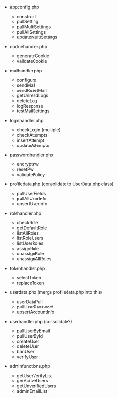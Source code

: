 - appconfig.php
  - construct
  - pullSetting
  - pullMultiSettings
  - pullAllSettings
  - updateMultiSettings

- cookiehandler.php
  - generateCookie
  - validateCookie


- mailhandler.php
  - configure
  - sendMail
  - sendResetMail
  - getUnreadLogs
  - deleteLog
  - logResponse
  - testMailSettings


- loginhandler.php
  - checkLogin (multiple)
  - checkAttempts
  - insertAttempt
  - updateAttempts

- passwordhandler.php
  - encryptPw
  - resetPw
  - validatePolicy

- profiledata.php (consolidate to UserData.php class)
  - pullUserFields
  - pullAllUserInfo
  - upsertUserInfo

- rolehandler.php
  - checkRole
  - getDefaultRole
  - listAllRoles
  - listRoleUsers
  - listUserRoles
  - assignRole
  - unassignRole
  - unassignAllRoles

- tokenhandler.php
  - selectToken
  - replaceToken

- userdata.php (merge profiledata.php into this)
  - userDataPull
  - pullUserPassword
  - upsertAccountInfo

- userhandler.php (consolidate?)
  - pullUserByEmail
  - pullUserById
  - createUser
  - deleteUser
  - banUser
  - verifyUser

- adminfunctions.php
  - getUserVerifyList
  - getActiveUsers
  - getUnverifiedUsers
  - adminEmailList
